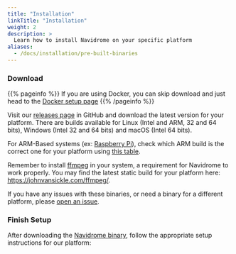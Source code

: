 ```yaml
---
title: "Installation"
linkTitle: "Installation"
weight: 2
description: >
  Learn how to install Navidrome on your specific platform
aliases:
  - /docs/installation/pre-built-binaries
---
```


### Download

{{% pageinfo %}}
If you are using Docker, you can skip download and just head to the [Docker setup page](docker)
{{% /pageinfo %}}


Visit our [releases page](https://github.com/navidrome/navidrome/releases) in GitHub and download the latest version for your
platform. There are builds available for Linux (Intel and ARM, 32 and 64 bits), Windows (Intel 32 and 64 bits) and macOS (Intel 64 bits).

For ARM-Based systems (ex: [Raspberry Pi](https://www.raspberrypi.org)), check which ARM build is the correct one for 
your platform using [this table](https://www.riscosopen.org/wiki/documentation/show/ARMv7%20compatibility%20primer#introduction).

Remember to install [ffmpeg](https://ffmpeg.org/download.html) in your system, a requirement for Navidrome to work 
properly. You may find the latest static build for your platform here: https://johnvansickle.com/ffmpeg/.

If you have any issues with these binaries, or need a binary for a different platform, please 
[open an issue](https://github.com/navidrome/navidrome/issues).

### Finish Setup

After downloading the [Navidrome binary](#download), follow the appropriate setup instructions for our platform: